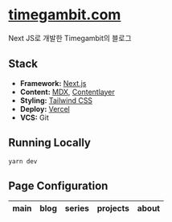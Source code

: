 # [timegambit.com](https://timegambit.com)

Next JS로 개발한 Timegambit의 블로그

## Stack

- **Framework:** [Next.js](https://nextjs.org/)
- **Content:** [MDX](https://github.com/mdx-js/mdx), [Contentlayer](https://www.contentlayer.dev/)
- **Styling:** [Tailwind CSS](https://tailwindcss.com/)
- **Deploy:** [Vercel](https://vercel.com/)
- **VCS:** Git

## Running Locally

```
yarn dev
```

## Page Configuration

| main | blog | series | projects | about  |
| ---- | ---- | ------- | ---- | --- |
